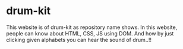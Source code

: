 # drum-kit
This website is of drum-kit as repository name shows. In this website, people can know about HTML, CSS, JS using DOM. And how by just clicking given alphabets you can hear the sound of drum..!!
